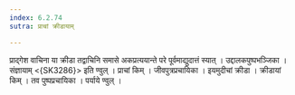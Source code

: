 ```yaml
---
index: 6.2.74
sutra: प्राचां क्रीडायाम्

---
```

 प्राद्गेश वाचिना या क्रीडा तद्वाचिनि समासे अकप्रत्ययान्ते परे पूर्वमाद्युदात्तं स्यात् । उद्दालकपुष्पभञ्जिका । संज्ञायाम् <{SK3286}> इति ण्वुल् । प्राचां किम् । जीवपुत्रप्रचायिका । इयमुदीचां क्रीडा । क्रीडायां किम् । तव पुष्पप्रचायिका । पर्याये ण्वुल् ।